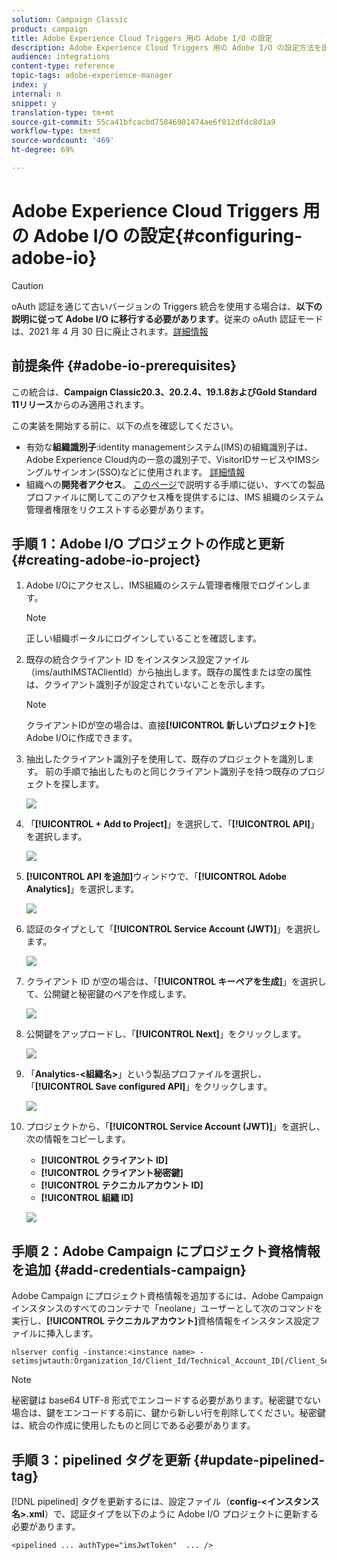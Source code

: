 ```yaml
---
solution: Campaign Classic
product: campaign
title: Adobe Experience Cloud Triggers 用の Adobe I/O の設定
description: Adobe Experience Cloud Triggers 用の Adobe I/O の設定方法を説明します
audience: integrations
content-type: reference
topic-tags: adobe-experience-manager
index: y
internal: n
snippet: y
translation-type: tm+mt
source-git-commit: 55ca41bfcacbd75846901474ae6f012dfdc8d1a9
workflow-type: tm+mt
source-wordcount: '469'
ht-degree: 69%

---
```



# Adobe Experience Cloud Triggers 用の Adobe I/O の設定{#configuring-adobe-io}

>[!CAUTION]
>
>oAuth 認証を通じて古いバージョンの Triggers 統合を使用する場合は、**以下の説明に従って Adobe I/O に移行する必要があります**。従来の oAuth 認証モードは、2021 年 4 月 30 日に廃止されます。[詳細情報](https://experienceleaguecommunities.adobe.com/t5/adobe-analytics-discussions/adobe-analytics-legacy-api-end-of-life-notice/td-p/385411)

## 前提条件 {#adobe-io-prerequisites}

この統合は、**Campaign Classic20.3、20.2.4、19.1.8およびGold Standard 11リリース**&#x200B;からのみ適用されます。

この実装を開始する前に、以下の点を確認してください。

* 有効な&#x200B;**組織識別子**:identity managementシステム(IMS)の組織識別子は、Adobe Experience Cloud内の一意の識別子で、VisitorIDサービスやIMSシングルサインオン(SSO)などに使用されます。 [詳細情報](https://experienceleague.adobe.com/docs/core-services/interface/manage-users-and-products/organizations.html)
* 組織への&#x200B;**開発者アクセス**。  [このページ](https://helpx.adobe.com/enterprise/admin-guide.html/enterprise/using/manage-developers.ug.html)で説明する手順に従い、すべての製品プロファイルに関してこのアクセス権を提供するには、IMS 組織のシステム管理者権限をリクエストする必要があります。
>
## 手順 1：Adobe I/O プロジェクトの作成と更新 {#creating-adobe-io-project}

1. Adobe I/Oにアクセスし、IMS組織のシステム管理者権限でログインします。

   >[!NOTE]
   >
   > 正しい組織ポータルにログインしていることを確認します。

1. 既存の統合クライアント ID をインスタンス設定ファイル（ims/authIMSTAClientId）から抽出します。既存の属性または空の属性は、クライアント識別子が設定されていないことを示します。

   >[!NOTE]
   >
   >クライアントIDが空の場合は、直接&#x200B;**[!UICONTROL 新しいプロジェクト]**&#x200B;をAdobe I/Oに作成できます。

1. 抽出したクライアント識別子を使用して、既存のプロジェクトを識別します。 前の手順で抽出したものと同じクライアント識別子を持つ既存のプロジェクトを探します。

   ![](assets/do-not-localize/adobe_io_8.png)

1. 「**[!UICONTROL + Add to Project]**」を選択して、「**[!UICONTROL API]**」を選択します。

   ![](assets/do-not-localize/adobe_io_1.png)

1. **[!UICONTROL API を追加]**&#x200B;ウィンドウで、「**[!UICONTROL Adobe Analytics]**」を選択します。

   ![](assets/do-not-localize/adobe_io_2.png)

1. 認証のタイプとして「**[!UICONTROL Service Account (JWT)]**」を選択します。

   ![](assets/do-not-localize/adobe_io_3.png)

1. クライアント ID が空の場合は、「**[!UICONTROL キーペアを生成]**」を選択して、公開鍵と秘密鍵のペアを作成します。

   ![](assets/do-not-localize/adobe_io_4.png)

1. 公開鍵をアップロードし、「**[!UICONTROL Next]**」をクリックします。

   ![](assets/do-not-localize/adobe_io_5.png)

1. 「**Analytics-&lt;組織名>**」という製品プロファイルを選択し、「**[!UICONTROL Save configured API]**」をクリックします。

   ![](assets/do-not-localize/adobe_io_6.png)

1. プロジェクトから、「**[!UICONTROL Service Account (JWT)]**」を選択し、次の情報をコピーします。
   * **[!UICONTROL クライアント ID]**
   * **[!UICONTROL クライアント秘密鍵]**
   * **[!UICONTROL テクニカルアカウント ID]**
   * **[!UICONTROL 組織 ID]**

   ![](assets/do-not-localize/adobe_io_7.png)

## 手順 2：Adobe Campaign にプロジェクト資格情報を追加 {#add-credentials-campaign}

Adobe Campaign にプロジェクト資格情報を追加するには、Adobe Campaign インスタンスのすべてのコンテナで「neolane」ユーザーとして次のコマンドを実行し、**[!UICONTROL テクニカルアカウント]**&#x200B;資格情報をインスタンス設定ファイルに挿入します。

```
nlserver config -instance:<instance name> -setimsjwtauth:Organization_Id/Client_Id/Technical_Account_ID[/Client_Secret[/Base64_encoded_Private_Key]]
```

>[!NOTE]
>
>秘密鍵は base64 UTF-8 形式でエンコードする必要があります。秘密鍵でない場合は、鍵をエンコードする前に、鍵から新しい行を削除してください。秘密鍵は、統合の作成に使用したものと同じである必要があります。

## 手順 3：pipelined タグを更新 {#update-pipelined-tag}

[!DNL pipelined] タグを更新するには、設定ファイル（**config-&lt;インスタンス名>.xml**）で、認証タイプを以下のように Adobe I/O プロジェクトに更新する必要があります。

```
<pipelined ... authType="imsJwtToken"  ... />
```
